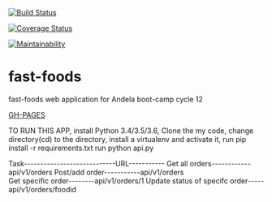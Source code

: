 [![Build Status](https://travis-ci.org/kyakusahmed/fast-foods.svg?branch=APIendpoints)](https://travis-ci.org/kyakusahmed/fast-foods)

[![Coverage Status](https://coveralls.io/repos/github/kyakusahmed/fast-foods/badge.svg?branch=master)](https://coveralls.io/github/kyakusahmed/fast-foods?branch=master)

[![Maintainability](https://api.codeclimate.com/v1/badges/d0de8b9e4f09f978e53e/maintainability)](https://codeclimate.com/github/kyakusahmed/fast-foods/maintainability)


# fast-foods

fast-foods web application for Andela boot-camp cycle 12 

[GH-PAGES](https://kyakusahmed.github.io/fast-foods/UI/)



TO RUN THIS APP, 
install Python 3.4/3.5/3.6, 
Clone the my code,
change directory(cd) to the directory,
install a virtualenv and activate it,
run pip install -r requirements.txt
run python api.py


Task----------------------------URL-----------
Get all orders------------api/v1/orders	
Post/add order-----------api/v1/orders	
Get specific order--------api/v1/orders/1
Update status of specifc order-----api/v1/orders/foodid
